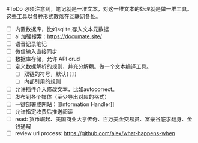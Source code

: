 #ToDo 
必须注意到，笔记就是一堆文本，对这一堆文本的处理就是做一堆工具。这些工具以各种形式散落在互联网各处。
- [ ] 内置数据库，比如sqlite,存入文本元数据
- [ ] ai 加强搜索：https://documate.site/
- [ ] 语音记录笔记
- [ ] 微信输入直接同步
- [ ] 数据库存储，允许 API crud
- [ ] 定义数据解析的规则，并充分解耦。做一个文本编译工具。
	- [ ] 双链的符号，默认`[[]]`
	- [ ] 内部引用的规则
- [ ] 允许插件介入修改文本，比如autocorrect。
- [ ] 发布到各个媒体（至少导出对应的格式）
- [ ] 一键部署成网站：[[Information Handler]]
- [ ] 允许指定收费后推送阅读
- [ ] read: 货币崛起、美国商业大亨传奇、百万美金交易员、富豪谷底求翻身、金钱通解
- [ ] review url process: https://github.com/alex/what-happens-when